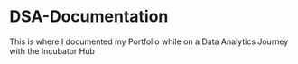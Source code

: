 # DSA-Documentation
This is where I documented my Portfolio while on a Data Analytics Journey with the Incubator Hub
